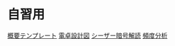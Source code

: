 # 自習用
 [概要テンプレート](https://docs.google.com/spreadsheets/d/14YSuZ1VoPaUyF6fRM0tfnF8jo9x9kduDB0BQM5QL4LA/edit#gid=739377621)
 [電卓設計図](https://docs.google.com/spreadsheets/d/14YSuZ1VoPaUyF6fRM0tfnF8jo9x9kduDB0BQM5QL4LA/edit#gid=0)
 [シーザー暗号解読](https://docs.google.com/spreadsheets/d/14YSuZ1VoPaUyF6fRM0tfnF8jo9x9kduDB0BQM5QL4LA/edit#gid=2124238058)
 [頻度分析](https://docs.google.com/spreadsheets/d/14YSuZ1VoPaUyF6fRM0tfnF8jo9x9kduDB0BQM5QL4LA/edit#gid=1898431824)
